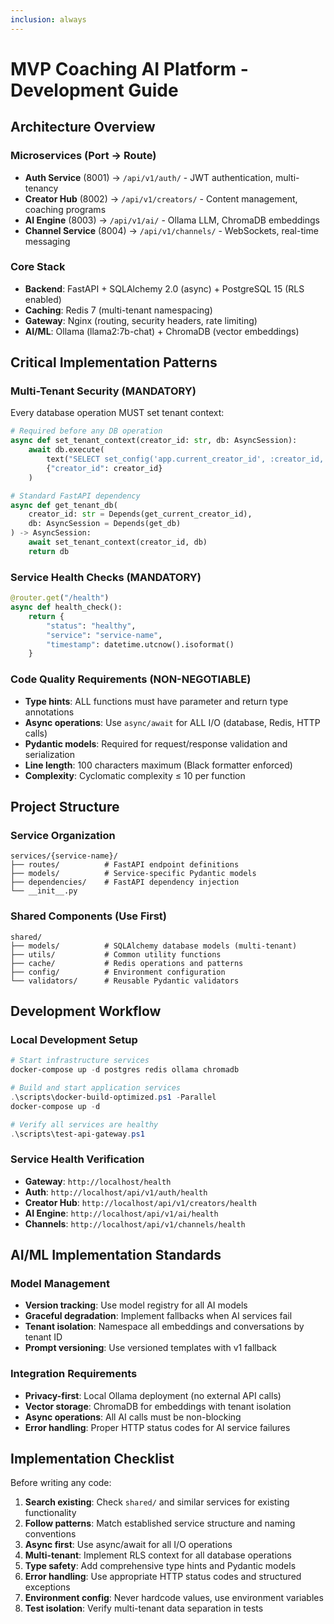```yaml
---
inclusion: always
---
```


# MVP Coaching AI Platform - Development Guide

## Architecture Overview

### Microservices (Port → Route)
- **Auth Service** (8001) → `/api/v1/auth/` - JWT authentication, multi-tenancy
- **Creator Hub** (8002) → `/api/v1/creators/` - Content management, coaching programs
- **AI Engine** (8003) → `/api/v1/ai/` - Ollama LLM, ChromaDB embeddings
- **Channel Service** (8004) → `/api/v1/channels/` - WebSockets, real-time messaging

### Core Stack
- **Backend**: FastAPI + SQLAlchemy 2.0 (async) + PostgreSQL 15 (RLS enabled)
- **Caching**: Redis 7 (multi-tenant namespacing)
- **Gateway**: Nginx (routing, security headers, rate limiting)
- **AI/ML**: Ollama (llama2:7b-chat) + ChromaDB (vector embeddings)

## Critical Implementation Patterns

### Multi-Tenant Security (MANDATORY)
Every database operation MUST set tenant context:

```python
# Required before any DB operation
async def set_tenant_context(creator_id: str, db: AsyncSession):
    await db.execute(
        text("SELECT set_config('app.current_creator_id', :creator_id, true)"),
        {"creator_id": creator_id}
    )

# Standard FastAPI dependency
async def get_tenant_db(
    creator_id: str = Depends(get_current_creator_id),
    db: AsyncSession = Depends(get_db)
) -> AsyncSession:
    await set_tenant_context(creator_id, db)
    return db
```

### Service Health Checks (MANDATORY)
```python
@router.get("/health")
async def health_check():
    return {
        "status": "healthy",
        "service": "service-name",
        "timestamp": datetime.utcnow().isoformat()
    }
```

### Code Quality Requirements (NON-NEGOTIABLE)
- **Type hints**: ALL functions must have parameter and return type annotations
- **Async operations**: Use `async/await` for ALL I/O (database, Redis, HTTP calls)
- **Pydantic models**: Required for request/response validation and serialization
- **Line length**: 100 characters maximum (Black formatter enforced)
- **Complexity**: Cyclomatic complexity ≤ 10 per function

## Project Structure

### Service Organization
```
services/{service-name}/
├── routes/          # FastAPI endpoint definitions
├── models/          # Service-specific Pydantic models
├── dependencies/    # FastAPI dependency injection
└── __init__.py
```

### Shared Components (Use First)
```
shared/
├── models/          # SQLAlchemy database models (multi-tenant)
├── utils/           # Common utility functions
├── cache/           # Redis operations and patterns
├── config/          # Environment configuration
└── validators/      # Reusable Pydantic validators
```

## Development Workflow

### Local Development Setup
```powershell
# Start infrastructure services
docker-compose up -d postgres redis ollama chromadb

# Build and start application services
.\scripts\docker-build-optimized.ps1 -Parallel
docker-compose up -d

# Verify all services are healthy
.\scripts\test-api-gateway.ps1
```

### Service Health Verification
- **Gateway**: `http://localhost/health`
- **Auth**: `http://localhost/api/v1/auth/health`
- **Creator Hub**: `http://localhost/api/v1/creators/health`
- **AI Engine**: `http://localhost/api/v1/ai/health`
- **Channels**: `http://localhost/api/v1/channels/health`

## AI/ML Implementation Standards

### Model Management
- **Version tracking**: Use model registry for all AI models
- **Graceful degradation**: Implement fallbacks when AI services fail
- **Tenant isolation**: Namespace all embeddings and conversations by tenant ID
- **Prompt versioning**: Use versioned templates with v1 fallback

### Integration Requirements
- **Privacy-first**: Local Ollama deployment (no external API calls)
- **Vector storage**: ChromaDB for embeddings with tenant isolation
- **Async operations**: All AI calls must be non-blocking
- **Error handling**: Proper HTTP status codes for AI service failures

## Implementation Checklist

Before writing any code:
1. **Search existing**: Check `shared/` and similar services for existing functionality
2. **Follow patterns**: Match established service structure and naming conventions
3. **Async first**: Use async/await for all I/O operations
4. **Multi-tenant**: Implement RLS context for all database operations
5. **Type safety**: Add comprehensive type hints and Pydantic models
6. **Error handling**: Use appropriate HTTP status codes and structured exceptions
7. **Environment config**: Never hardcode values, use environment variables
8. **Test isolation**: Verify multi-tenant data separation in tests